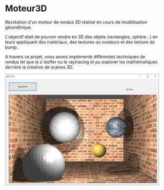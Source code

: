 # Moteur3D
 Recréation d'un moteur de rendus 3D réalisé en cours de modélisation géométrique.
 
 L'objectif était de pouvoir rendre en 3D des objets (rectangles, sphère...) en leurs appliquant des matériaux, des textures ou couleurs et des texture de bump. 
 
 A travers ce projet, nous avons implémenté différentes techniques de rendus tel que le z-buffer ou le raytracing et pu explorer les mathématiques derrière la création de scènes 3D.

![Image: Présentation des menus](images/Rendu%20Scene.png)